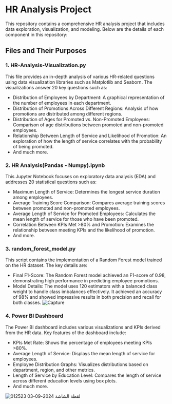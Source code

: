 # HR Analysis Project

This repository contains a comprehensive HR analysis project that includes data exploration, visualization, and modeling. Below are the details of each component in this repository:

## Files and Their Purposes
### 1. HR-Analysis-Visualization.py
This file provides an in-depth analysis of various HR-related questions using data visualization libraries such as Matplotlib and Seaborn. The visualizations answer 20 key questions such as:

- Distribution of Employees by Department: A graphical representation of the number of employees in each department.
- Distribution of Promotions Across Different Regions: Analysis of how promotions are distributed among different regions.
- Distribution of Ages for Promoted vs. Non-Promoted Employees: Comparison of age distributions between promoted and non-promoted employees.
- Relationship Between Length of Service and Likelihood of Promotion: An exploration of how the length of service correlates with the probability of being promoted.
- And much more.

### 2. HR Analysis(Pandas - Numpy).ipynb
This Jupyter Notebook focuses on exploratory data analysis (EDA) and addresses 20 statistical questions such as:

- Maximum Length of Service: Determines the longest service duration among employees.
- Average Training Score Comparison: Compares average training scores between promoted and non-promoted employees.
- Average Length of Service for Promoted Employees: Calculates the mean length of service for those who have been promoted.
- Correlation Between KPIs Met >80% and Promotion: Examines the relationship between meeting KPIs and the likelihood of promotion.
- And more.

### 3. random_forest_model.py
This script contains the implementation of a Random Forest model trained on the HR dataset. The key details are:

- Final F1-Score: The Random Forest model achieved an F1-score of 0.98, demonstrating high performance in predicting employee promotions.
- Model Details: The model uses 120 estimators with a balanced class weight to handle class imbalances effectively. It achieved an accuracy of 98% and showed impressive results in both precision and recall for both classes.
![Capture](https://github.com/user-attachments/assets/c47c0ea0-a30d-4fe1-8cce-77602783ce9a)

### 4. Power BI Dashboard
The Power BI dashboard includes various visualizations and KPIs derived from the HR data. Key features of the dashboard include:

- KPIs Met Rate: Shows the percentage of employees meeting KPIs >80%.
- Average Length of Service: Displays the mean length of service for employees.
- Employee Distribution Graphs: Visualizes distributions based on department, region, and other metrics.
- Length of Service by Education Level: Compares the length of service across different education levels using box plots.
- And much more.

![لقطة الشاشة 2024-09-03 012523](https://github.com/user-attachments/assets/c6e20623-08a9-474e-9837-f6ae96063cf8)

